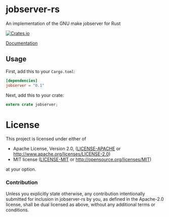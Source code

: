 # jobserver-rs

An implementation of the GNU make jobserver for Rust

[![Crates.io](https://img.shields.io/crates/v/jobserver.svg?maxAge=2592000)](https://crates.io/crates/jobserver)

[Documentation](https://docs.rs/jobserver)

## Usage

First, add this to your `Cargo.toml`:

```toml
[dependencies]
jobserver = "0.1"
```

Next, add this to your crate:

```rust
extern crate jobserver;
```

# License

This project is licensed under either of

 * Apache License, Version 2.0, ([LICENSE-APACHE](LICENSE-APACHE) or
   http://www.apache.org/licenses/LICENSE-2.0)
 * MIT license ([LICENSE-MIT](LICENSE-MIT) or
   http://opensource.org/licenses/MIT)

at your option.

### Contribution

Unless you explicitly state otherwise, any contribution intentionally submitted
for inclusion in jobserver-rs by you, as defined in the Apache-2.0 license, shall be
dual licensed as above, without any additional terms or conditions.
